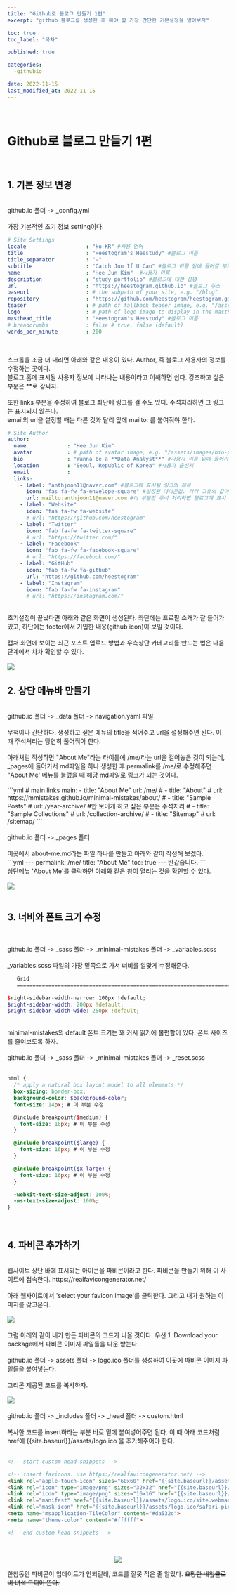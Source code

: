 ```yaml
---
title: "Github로 블로그 만들기 1편"
excerpt: "github 블로그를 생성한 후 해야 할 가장 간단한 기본설정을 알아보자"

toc: true
toc_label: "목차"

published: true

categories:
  -githubio

date: 2022-11-15
last_modified_at: 2022-11-15
---
```

<br>

# Github로 블로그 만들기 1편
<br>

## 1. 기본 정보 변경
<br>
github.io 폴더 -> &#95;config.yml
<br>
<br>
가장 기본적인 초기 정보 setting이다.
<br>

```yml
# Site Settings
locale                   : "ko-KR" #사용 언어
title                    : "Heestogram's Heestudy" #블로그 이름
title_separator          : "-"
subtitle                 : "Catch Jun If U Can" #블로그 이름 밑에 들어갈 부제목
name                     : "Hee Jun Kim"  #사용자 이름
description              : "study portfolio" #블로그에 대한 설명
url                      : "https://heestogram.github.io" #블로그 주소
baseurl                  : # the subpath of your site, e.g. "/blog"
repository               : "https://github.com/heestogram/heestogram.github.io" #해당 레퍼지터리 주소
teaser                   : # path of fallback teaser image, e.g. "/assets/images/500x300.png"
logo                     : # path of logo image to display in the masthead, e.g. "/assets/images/88x88.png"
masthead_title           : "Heestogram's Heestudy" #블로그 이름
# breadcrumbs            : false # true, false (default)
words_per_minute         : 200
```
<br>

스크롤을 조금 더 내리면 아래와 같은 내용이 있다. Author, 즉 블로그 사용자의 정보를 수정하는 곳이다.<br>
블로그 홈에 표시될 사용자 정보에 나타나는 내용이라고 이해하면 쉽다.
강조하고 싶은 부분은 &#42;&#42;로 감싸자.
<br><br>
또한 links 부분을 수정하여 블로그 좌단에 링크를 걸 수도 있다. 주석처리하면 그 링크는 표시되지 않는다.
<br>
email의 url을 설정할 때는 다른 것과 달리 앞에 mailto: 를 붙여줘야 한다.
<br>
```yml
# Site Author
author:
  name             : "Hee Jun Kim"
  avatar           : # path of avatar image, e.g. "/assets/images/bio-photo.jpg"
  bio              : "Wanna be a **Data Analyst**" #사용자 이름 밑에 들어가는 bio
  location         : "Seoul, Republic of Korea" #사용자 출신지
  email            :
  links:
    - label: "anthjoon11@naver.com" #블로그에 표시될 링크의 제목
      icon: "fas fa-fw fa-envelope-square" #설정된 아이콘값. 각각 고유의 값이 있음
      url: mailto:anthjoon11@naver.com #이 부분만 주석 처리하면 블로그에 표시 안 할 수 있음
    - label: "Website"
      icon: "fas fa-fw fa-website"
      # url: "https://github.com/heestogram"
    - label: "Twitter"
      icon: "fab fa-fw fa-twitter-square"
      # url: "https://twitter.com/"
    - label: "Facebook"
      icon: "fab fa-fw fa-facebook-square"
      # url: "https://facebook.com/"
    - label: "GitHub"
      icon: "fab fa-fw fa-github"
      url: "https://github.com/heestogram"
    - label: "Instagram"
      icon: "fab fa-fw fa-instagram"
      # url: "https://instagram.com/"
 ```
 <br>
 초기설정이 끝났다면 아래와 같은 화면이 생성된다. 좌단에는 프로필 소개가 잘 들어가 있고, 하단에는 footer에서 기입한 내용(github icon)이 보일 것이다.
 <br><br>
 캡쳐 화면에 보이는 최근 포스트 업로드 방법과 우측상단 카테고리들 만드는 법은 다음 단계에서 차차 확인할 수 있다.
 <br><br>
 <img src= "https://user-images.githubusercontent.com/115082062/201826923-2a2482e8-c8a6-4955-868a-651f4d48e3d7.JPG">
<br>

## 2. 상단 메뉴바 만들기

<br>
 github.io 폴더 -> &#95;data 폴더 -> navigation.yaml 파일
<br><br>
 무척이나 간단하다. 생성하고 싶은 메뉴의 title을 적어주고 url을 설정해주면 된다. 이 때 주석처리는 당연히 풀어줘야 한다.<br><br>
 아래처럼 작성하면 "About Me"라는 타이틀에 /me/라는 url을 걸어놓은 것이 되는데, &#95;pages에 들어가서 md파일을 하나 생성한 후 permalink를 /me/로 수정해주면 "About Me' 메뉴를 눌렀을 때 해당 md파일로 링크가 되는 것이다.
<br><br>
```yml
# main links
main:
  - title: "About Me"
    url: /me/
  # - title: "About"
  #   url: https://mmistakes.github.io/minimal-mistakes/about/
  # - title: "Sample Posts"
  #   url: /year-archive/  #안 보이게 하고 싶은 부분은 주석처리
  # - title: "Sample Collections"
  #   url: /collection-archive/
  # - title: "Sitemap"
  #   url: /sitemap/
```
<br><br>
github.io 폴더 -> &#95;pages 폴더 <br><br>
이곳에서 about-me.md라는 파일 하나를 만들고 아래와 같이 작성해 보겠다.
<br>
```yml
---
permalink: /me/
title: "About Me"
toc: true
---
반갑습니다.
```
<br>
상단메뉴 'About Me'를 클릭하면 아래와 같은 창이 열리는 것을 확인할 수 있다.
<br><br>
<img src= "https://user-images.githubusercontent.com/115082062/201839699-fc8704c9-4ef3-47ac-a955-1b79eb713690.JPG">
<br>
<br>

## 3. 너비와 폰트 크기 수정
<br>

github.io 폴더 -> &#95;sass 폴더 -> &#95;minimal-mistakes 폴더 -> &#95;variables.scss
<br><br>
&#95;variables.scss 파일의 가장 밑쪽으로 가서 너비를 알맞게 수정해준다.<br>

```scss
   Grid
   ========================================================================== */

$right-sidebar-width-narrow: 100px !default;
$right-sidebar-width: 200px !default;
$right-sidebar-width-wide: 250px !default;
```
<br>
minimal-mistakes의 default 폰트 크기는 꽤 커서 읽기에 불편함이 있다. 폰트 사이즈를 줄여보도록 하자.
<br><br>
github.io 폴더 -> &#95;sass 폴더 -> &#95;minimal-mistakes 폴더 -> &#95;reset.scss
<br><br>

```scss
html {
  /* apply a natural box layout model to all elements */
  box-sizing: border-box;
  background-color: $background-color;
  font-size: 14px; # 이 부분 수정

  @include breakpoint($medium) {
    font-size: 16px; # 이 부분 수정
  }

  @include breakpoint($large) {
    font-size: 16px; # 이 부분 수정
  }

  @include breakpoint($x-large) {
    font-size: 16px; # 이 부분 수정
  }

  -webkit-text-size-adjust: 100%;
  -ms-text-size-adjust: 100%;
}
```
<br>

## 4. 파비콘 추가하기

<br>
웹사이트 상단 바에 표시되는 아이콘을 파비콘이라고 한다. 파비콘을 만들기 위해 이 사이트에 접속한다. https://realfavicongenerator.net/
<br><br>
아래 웹사이트에서 'select your favicon image'를 클릭한다. 그리고 내가 원하는 이미지를 갖고온다.
<br><br>
<img src = "https://user-images.githubusercontent.com/115082062/201844820-440d43d5-6b32-480d-80e5-e97dbeb2f82d.JPG">
<br><br>
그럼 아래와 같이 내가 만든 파비콘의 코드가 나올 것이다. 우선 1. Download your package에서 파비콘 이미지 파일들을 다운 받는다.
<br><br>
github.io 폴더 -> assets 폴더 -> logo.ico 폴더를 생성하여 이곳에 파비콘 이미지 파일들을 붙여넣는다.
<br><br>
그리곤 제공된 코드를 복사하자.
<br><br>
<img src = "https://user-images.githubusercontent.com/115082062/201845237-ee469c41-3a37-4f73-8cd4-49713f559844.JPG">
<br><br>
github.io 폴더 -> &#95;includes 폴더 -> &#95;head 폴더 -> custom.html
<br><br>
복사한 코드를 insert하라는 부분 바로 밑에 붙여넣어주면 된다. 이 때 아래 코드처럼 href에 {{site.baseurl}}/assets/logo.ico 을 추가해주어야 한다.
<br><br>

```html
<!-- start custom head snippets -->

<!-- insert favicons. use https://realfavicongenerator.net/ -->
<link rel="apple-touch-icon" sizes="60x60" href="{{site.baseurl}}/assets/logo.ico/apple-touch-icon.png">
<link rel="icon" type="image/png" sizes="32x32" href="{{site.baseurl}}/assets/logo.ico/favicon-32x32.png">
<link rel="icon" type="image/png" sizes="16x16" href="{{site.baseurl}}/assets/logo.ico/favicon-16x16.png">
<link rel="manifest" href="{{site.baseurl}}/assets/logo.ico/site.webmanifest">
<link rel="mask-icon" href="{{site.baseurl}}/assets/logo.ico/safari-pinned-tab.svg" color="#5bbad5">
<meta name="msapplication-TileColor" content="#da532c">
<meta name="theme-color" content="#ffffff">

<!-- end custom head snippets -->
```

<br>
<p align='center'>
  <img src = "https://user-images.githubusercontent.com/115082062/201922633-cfac2d02-b7c6-4581-b527-e9bef3c41fab.JPG">
</p>

한참동안 파비콘이 업데이트가 안되길래, 코드를 잘못 적은 줄 알았다. ~~요망한 네잎클로버 녀석 드디어 뜬다.~~


